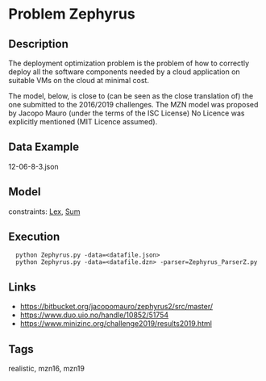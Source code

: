 # Problem Zephyrus
## Description
The deployment optimization problem is the problem of how to correctly deploy all the software components
needed by a cloud application on suitable VMs on the cloud at minimal cost.

The model, below, is close to (can be seen as the close translation of) the one submitted to the 2016/2019 challenges.
The MZN model was proposed by Jacopo Mauro (under the terms of the ISC License)
No Licence was explicitly mentioned (MIT Licence assumed).

## Data Example
  12-06-8-3.json

## Model
  constraints: [Lex](http://pycsp.org/documentation/constraints/Lex), [Sum](http://pycsp.org/documentation/constraints/Sum)

## Execution
```
  python Zephyrus.py -data=<datafile.json>
  python Zephyrus.py -data=<datafile.dzn> -parser=Zephyrus_ParserZ.py
```

## Links
  - https://bitbucket.org/jacopomauro/zephyrus2/src/master/
  - https://www.duo.uio.no/handle/10852/51754
  - https://www.minizinc.org/challenge2019/results2019.html

## Tags
  realistic, mzn16, mzn19
